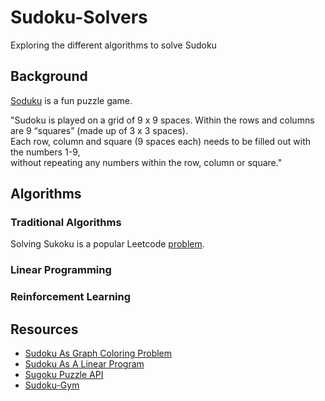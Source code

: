 # Sudoku-Solvers
Exploring the different algorithms to solve Sudoku

## Background
[Soduku](https://en.wikipedia.org/wiki/Sudoku) is a fun puzzle game. 

"Sudoku is played on a grid of 9 x 9 spaces. Within the rows and columns are 9 “squares” (made up of 3 x 3 spaces). <br/>
Each row, column and square (9 spaces each) needs to be filled out with the numbers 1-9, <br/>
without repeating any numbers within the row, column or square."

## Algorithms

### Traditional Algorithms
Solving Sukoku is a popular Leetcode [problem](https://leetcode.com/problems/sudoku-solver/). <br/>

### Linear Programming


### Reinforcement Learning


## Resources

* [Sudoku As Graph Coloring Problem](https://www.linkedin.com/pulse/solve-your-sudoku-graph-coloring-problem-alireza-soroudi/?trk=eml-email_series_follow_newsletter_01-hero-1-title_link&midToken=AQET4HYp_zAXXw&fromEmail=fromEmail&ut=2RbmToAhecnGI1)
* [Sudoku As A Linear Program](https://www.coin-or.org/PuLP/CaseStudies/a_sudoku_problem.html)
* [Sugoku Puzzle API](https://github.com/bertoort/sugoku)
* [Sudoku-Gym](https://github.com/wcheung-code/sudoku-gym)
